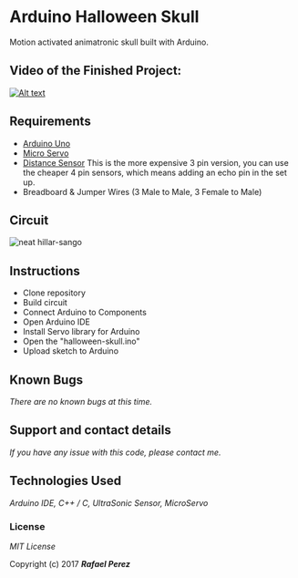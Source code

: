 # Arduino Halloween Skull
Motion activated animatronic skull built with Arduino.
## Video of the Finished Project: 
[![Alt text](https://img.youtube.com/vi/35BbXn5b3TE/0.jpg)](https://www.youtube.com/watch?v=35BbXn5b3TE)

## Requirements
+ [Arduino Uno](http://amzn.to/2hGccVq)
+ [Micro Servo](http://amzn.to/2hFLUCM)
+ [Distance Sensor](http://amzn.to/2z7jYic) This is the more expensive 3 pin version, you can use the cheaper 4 pin sensors, which means adding an echo pin in the set up.
+ Breadboard & Jumper Wires (3 Male to Male, 3 Female to Male)

## Circuit
![neat hillar-sango](https://user-images.githubusercontent.com/16198607/31567648-68bea57e-b025-11e7-878c-6037fa880bd3.png)

## Instructions
+ Clone repository
+ Build circuit
+ Connect Arduino to Components
+ Open Arduino IDE
+ Install Servo library for Arduino
+ Open the "halloween-skull.ino"
+ Upload sketch to Arduino

## Known Bugs

_There are no known bugs at this time._

## Support and contact details

_If you have any issue with this code, please contact me._

## Technologies Used

_Arduino IDE, C++ / C, UltraSonic Sensor, MicroServo_

### License

*MIT License*

Copyright (c) 2017 **_Rafael Perez_**



